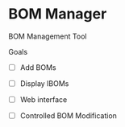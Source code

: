 
# BOM Manager

BOM Management Tool

Goals
- [ ] Add BOMs
- [ ] Display IBOMs
- [ ] Web interface
- [ ] Controlled BOM Modification

